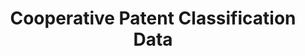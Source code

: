 ---
bigquery: https://console.cloud.google.com/bigquery?p=patents-public-data&d=cpc&page=dataset
citation: '“Cooperative Patent Classification” by the EPO and USPTO, for public use. '
contributors: EPO, USPTO
cost: None
description: Cooperative Patent Classification Data contains the scheme and definitions
  of the Cooperative Patent Classification system for classifying patent documents.
  The CPC is the result of a partnership between the EPO and the USPTO in their joint
  effort to develop a common, internationally compatible classification system for
  technical documents, in particular patent publications, which will be used by both
  offices in the patent granting process
documentation: https://www.cooperativepatentclassification.org/cpcSchemeAndDefinitions
last_edit: 04/05/2022, 18:55:39
location: https://www.cooperativepatentclassification.org/index
maintained_by: USPTO, EPO
schema_fields:
- breakdownCode
- additional_only
- titleFull
- level
- limiting_references
- residualReferences
- symbol
- titlePart
- applicationReferences
- definition
- informative_references
- residual_references
- date_revised
- title_part
- parents
- glossary
- dateRevised
- ipcConcordant
- childGroups
- synonyms
- ipc_concordant
- sizeCache
- title_full
- limitingReferences
- status
- informativeReferences
- notAllocatable
- breakdown_code
- application_references
- child_groups
- not_allocatable
- children
shortname: cooperative_patent_classification
tags:
- patents
- science
title: Cooperative Patent Classification Data
uuid: 984374a7-16e9-4b35-9445-458daceb01bf
---